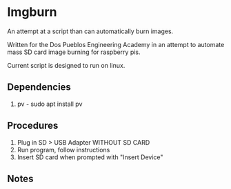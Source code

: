 # Imgburn
An attempt at a script than can automatically burn images. 

Written for the Dos Pueblos Engineering Academy in an attempt to automate mass SD card image burning for raspberry pis.

Current script is designed to run on linux. 

## Dependencies
1. pv - sudo apt install pv


## Procedures
1. Plug in SD > USB Adapter WITHOUT SD CARD
2. Run program, follow instructions
3. Insert SD card when prompted with "Insert Device"

## Notes

